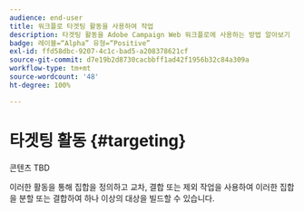 ```yaml
---
audience: end-user
title: 워크플로 타겟팅 활동을 사용하여 작업
description: 타겟팅 활동을 Adobe Campaign Web 워크플로에 사용하는 방법 알아보기
badge: 레이블=“Alpha” 유형=“Positive”
exl-id: ffd58dbc-9207-4c1c-bad5-a208378621cf
source-git-commit: d7e19b2d8730cacbbff1ad42f1956b32c84a309a
workflow-type: tm+mt
source-wordcount: '48'
ht-degree: 100%

---
```


# 타겟팅 활동 {#targeting}

콘텐츠 TBD

<!--à reformuler-->이러한 활동을 통해 집합을 정의하고 교차, 결합 또는 제외 작업을 사용하여 이러한 집합을 분할 또는 결합하여 하나 이상의 대상을 빌드할 수 있습니다.
